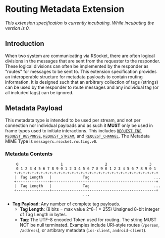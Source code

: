 # Routing Metadata Extension

_This extension specification is currently incubating.  While incubating the version is 0._

## Introduction
When two system are communicating via RSocket, there are often logical divisions in the messages that are sent from the requester to the responder.  These logical divisions can often be implemented by the responder as "routes" for messages to be sent to.  This extension specification provides an interoperable structure for metadata payloads to contain routing information.  It is designed such that an arbitrary collection of tags (strings) can be used by the responder to route messages and any individual tag (or all included tags) can be ignored.

## Metadata Payload
This metadata type is intended to be used per stream, and not per connection nor individual payloads and as such it **MUST** only be used in frame types used to initiate interactions.  This includes [`REQUEST_FNF`][rf], [`REQUEST_RESPONSE`][rr], [`REQUEST_STREAM`][rs], and [`REQUEST_CHANNEL`][rc].  The Metadata MIME Type is `message/x.rsocket.routing.v0`.

[rc]: ../Protocol.md#frame-request-channel
[rf]: ../Protocol.md#frame-fnf
[rr]: ../Protocol.md#frame-request-response
[rs]: ../Protocol.md#frame-request-stream

### Metadata Contents
```
     0                   1                   2                   3
     0 1 2 3 4 5 6 7 8 9 0 1 2 3 4 5 6 7 8 9 0 1 2 3 4 5 6 7 8 9 0 1
    +-+-+-+-+-+-+-+-+-+-+-+-+-+-+-+-+-+-+-+-+-+-+-+-+-+-+-+-+-+-+-+-+
    |  Tag Length   |              Tag                             ...
    +---------------+-----------------------------------------------+
    |  Tag Length   |              Tag                             ...
    +---------------+-----------------------------------------------+
                                   ...
```

* **Tag Payload**: Any number of complete tag payloads.
  * **Tag Length**: (8 bits = max value 2^8-1 = 255) Unsigned 8-bit integer of Tag Length in bytes.
  * **Tag**:  The UTF-8 encoded Token used for routing.  The string MUST NOT be null terminated.  Examples include URI-style routes (`/person`, `/address`), or artibrary metadata (`ios-client`, `android-client`).

